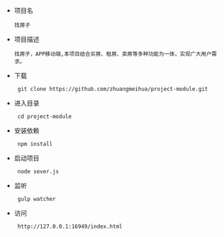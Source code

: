 
* 项目名

    ```
    找房子
    ```
    
* 项目描述

    ```
    找房子，APP移动端,本项目结合买房、租房、卖房等多种功能为一体，实现广大用户需求。
    ```

* 下载

    ``` 
     git clone https://github.com/zhuangmeihua/project-module.git
    ```
    
* 进入目录

    ``` 
     cd project-module
    ```
    
* 安装依赖

    ``` 
     npm install 
    ```
    
* 启动项目

    ``` 
     node sever.js
    ```
    
* 监听

    ``` 
     gulp watcher
    ```
    
* 访问

    ``` 
     http://127.0.0.1:16949/index.html
    ```

